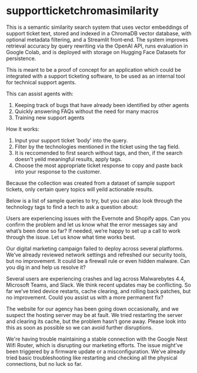 # supportticketchromasimilarity

This is a semantic similarity search system that uses vector embeddings of support ticket text, stored and indexed in a ChromaDB vector database, with optional metadata filtering, and a Streamlit front‑end.
The system improves retrieval accuracy by query rewriting via the OpenAI API, runs evaluation in Google Colab, and is deployed with storage on Hugging Face Datasets for persistence.

This is meant to be a proof of concept for an application which could be integrated with a support ticketing software, to be used as an internal tool for technical support agents. 

This can assist agents with:
1. Keeping track of bugs that have already been identified by other agents
2. Quickly answering FAQs without the need for many macros
3. Training new support agents
  
How it works:
1. Input your support ticket 'body' into the query.
2. Filter by the technologies mentioned in the ticket using the tag field.
3. It is reccomended to first search without tags, and then, if the search doesn't yeild meaningful results, apply tags.
4. Choose the most appropriate ticket response to copy and paste back into your response to the customer.


Because the collection was created from a dataset of sample support tickets, only certain query topics will yeild actionable results.

Below is a list of sample queries to try, but you can also look through the technology tags to find a tech to ask a question about:

  Users are experiencing issues with the Evernote and Shopify apps. Can you confirm the problem and let us know what the error messages say and what’s been done so far? If needed, we’re happy to set up a call to work through the issue. Let us know what time works best.

  Our digital marketing campaign failed to deploy across several platforms. We’ve already reviewed network settings and refreshed our security tools, but no improvement. It could be a firewall rule or even hidden malware. Can you dig in and help us resolve it?

  Several users are experiencing crashes and lag across Malwarebytes 4.4, Microsoft Teams, and Slack. We think recent updates may be conflicting. So far we’ve tried device restarts, cache clearing, and rolling back patches, but no improvement. Could you assist us with a more permanent fix?

  The website for our agency has been going down occasionally, and we suspect the hosting server may be at fault. We tried restarting the server and clearing its cache, but the problem hasn’t gone away. Please look into this as soon as possible so we can avoid further disruptions.

We're having trouble maintaining a stable connection with the Google Nest Wifi Router, which is disrupting our marketing efforts. The issue might’ve been triggered by a firmware update or a misconfiguration. We’ve already tried basic troubleshooting like restarting and checking all the physical connections, but no luck so far.
  
  
